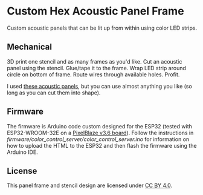 # Custom Hex Acoustic Panel Frame

Custom acoustic panels that can be lit up from within using color LED strips.

## Mechanical

3D print one stencil and as many frames as you'd like. Cut an acoustic panel using the stencil. Glue/tape it to the frame. Wrap LED strip around circle on bottom of frame. Route wires through available holes. Profit.

I used [these acoustic panels](https://www.amazon.com/dp/B0BBMH56HP), but you can use almost anything you like (so long as you can cut them into shape).

## Firmware

The firmware is Arduino code custom designed for the ESP32 (tested with ESP32-WROOM-32E on a [PixelBlaze v3.6 board](https://electromage.com/pixelblaze)). Follow the instructions in *firmware/color_control_server/color_control_server.ino* for information on how to upload the HTML to the ESP32 and then flash the firmware using the Arduino IDE.

## License

This panel frame and stencil design are licensed under [CC BY 4.0](https://creativecommons.org/licenses/by/4.0/deed.en).
